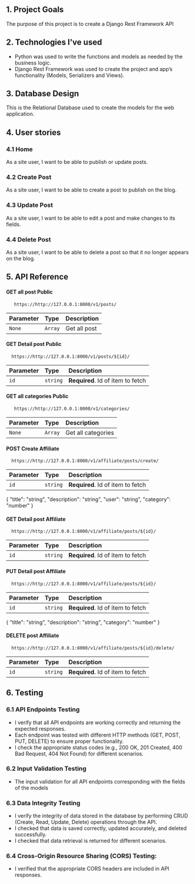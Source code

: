 
## 1. Project Goals
The purpose of this project is to create a Django Rest Framework API

## 2. Technologies I've used
- Python was used to write the functions and models as needed by the business logic.
- Django Rest Framework was used to create the project and app’s functionality (Models, Serializers and Views).

## 3. Database Design
This is the Relational Database used to create the models for the web application. 

## 4. User stories
###  4.1 Home
As a site user, I want to be able to publish or update posts.

###  4.2 Create Post
As a site user, I want to be able to create a post to publish on the blog. 

###  4.3 Update Post
As a site user, I want to be able to edit a post and make changes to its fields. 

###  4.4 Delete Post
As a site user, I want to be able to delete a post so that it no longer appears on the blog. 

## 5. API Reference

#### GET all post Public
```http
   https://http://127.0.0.1:8000/v1/posts/
```

| Parameter | Type     | Description                |
| :-------- | :------- | :------------------------- |
|  `None`   | `Array`  | Get all post               |

#### GET Detail post Public
```http
  https://http://127.0.0.1:8000/v1/posts/${id}/
```

| Parameter | Type     | Description                       |
| :-------- | :------- | :-------------------------------- |
| `id`      | `string` | **Required**. Id of item to fetch |


#### GET all categories Public
```http
   https://http://127.0.0.1:8000/v1/categories/
```

| Parameter | Type     | Description                |
| :-------- | :------- | :------------------------- |
|  `None`   | `Array`  | Get all categories         |

#### POST Create Affiliate
```http
  https://http://127.0.0.1:8000/v1/affiliate/posts/create/
```

| Parameter | Type     | Description                       |
| :-------- | :------- | :-------------------------------- |
| `id`      | `string` | **Required**. Id of item to fetch |

{
    "title": "string",
    "description": "string",
    "user": "string",
    "category": "number"
}

#### GET Detail post Affiliate
```http
  https://http://127.0.0.1:8000/v1/affiliate/posts/${id}/
```

| Parameter | Type     | Description                       |
| :-------- | :------- | :-------------------------------- |
| `id`      | `string` | **Required**. Id of item to fetch |

#### PUT Detail post Affiliate
```http
  https://http://127.0.0.1:8000/v1/affiliate/posts/${id}/
```

| Parameter | Type     | Description                       |
| :-------- | :------- | :-------------------------------- |
| `id`      | `string` | **Required**. Id of item to fetch |

{
    "title": "string",
    "description": "string",
    "category": "number"
}

#### DELETE post Affiliate
```http
  https://http://127.0.0.1:8000/v1/affiliate/posts/${id}/delete/
```

| Parameter | Type     | Description                       |
| :-------- | :------- | :-------------------------------- |
| `id`      | `string` | **Required**. Id of item to fetch |

## 6. Testing
### 6.1 API Endpoints Testing
- I verify that all API endpoints are working correctly and returning the expected responses.
- Each endpoint was tested with different HTTP methods (GET, POST, PUT, DELETE) to ensure proper functionality.
- I check the appropriate status codes (e.g., 200 OK, 201 Created, 400 Bad Request, 404 Not Found) for different scenarios.

### 6.2 Input Validation Testing
- The input validation for all API endpoints corresponding with the fields of the models

### 6.3 Data Integrity Testing
- I verify the integrity of data stored in the database by performing CRUD (Create, Read, Update, Delete) operations through the API.
- I checked that data is saved correctly, updated accurately, and deleted successfully.
- I checked that data retrieval is returned for different scenarios.

### 6.4 Cross-Origin Resource Sharing (CORS) Testing:
- I verified that the appropriate CORS headers are included in API responses.